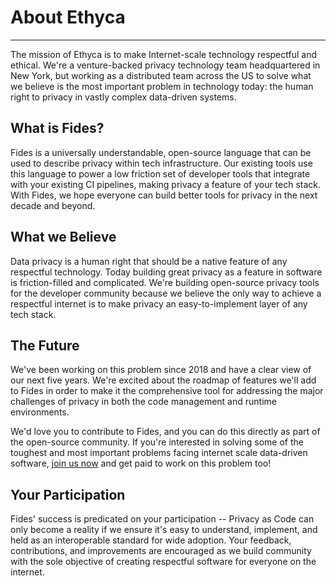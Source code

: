 # About Ethyca
---
The mission of Ethyca is to make Internet-scale technology respectful and ethical. We're a venture-backed privacy technology team headquartered in New York, but working as a distributed team across the US to solve what we believe is the most important problem in technology today: the human right to privacy in vastly complex data-driven systems.

## What is Fides?

Fides is a universally understandable, open-source language that can be used to describe privacy within tech infrastructure. Our existing tools use this language to power a low friction set of developer tools that integrate with your existing CI pipelines, making privacy a feature of your tech stack. With Fides, we hope everyone can build better tools for privacy in the next decade and beyond.  

## What we Believe

Data privacy is a human right that should be a native feature of any respectful technology. Today building great privacy as a feature in software is friction-filled and complicated. We're building open-source privacy tools for the developer community because we believe the only way to achieve a respectful internet is to make privacy an easy-to-implement layer of any tech stack.

## The Future

We've been working on this problem since 2018 and have a clear view of our next five years. We're excited about the roadmap of features we'll add to Fides in order to make it the comprehensive tool for addressing the major challenges of privacy in both the code management and runtime environments. 

We'd love you to contribute to Fides, and you can do this directly as part of the open-source community. If you're interested in solving some of the toughest and most important problems facing internet scale data-driven software, [join us now](https://ethyca.com/jobs-culture/) and get paid to work on this problem too!

## Your Participation

Fides' success is predicated on your participation -- Privacy as Code can only become a reality if we ensure it's easy to understand, implement, and held as an interoperable standard for wide adoption. Your feedback, contributions, and improvements are encouraged as we build community with the sole objective of creating respectful software for everyone on the internet.